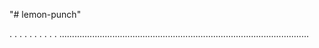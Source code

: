 "# lemon-punch"

.
.
.
.
.
.
.
.
.
.
...................................................................................................